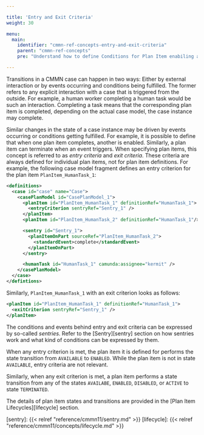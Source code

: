 ```yaml
---

title: 'Entry and Exit Criteria'
weight: 30

menu:
  main:
    identifier: "cmmn-ref-concepts-entry-and-exit-criteria"
    parent: "cmmn-ref-concepts"
    pre: "Understand how to define Conditions for Plan Item enabiling and termination."

---
```


Transitions in a CMMN case can happen in two ways: Either by external interaction or by events occurring and conditions being fulfilled. The former refers to any explicit interaction with a case that is triggered from the outside. For example, a human worker completing a human task would be such an interaction. Completing a task means that the corresponding plan item is completed, depending on the actual case model, the case instance may complete.

Similar changes in the state of a case instance may be driven by events occurring or conditions getting fulfilled. For example, it is possible to define that when one plan item completes, another is enabled. Similarly, a plan item can terminate when an event triggers. When specifying plan items, this concept is referred to as *entry criteria* and *exit criteria*. These criteria are always defined for individual plan items, not for plan item definitions. For example, the following case model fragment defines an entry criterion for the plan item `PlanItem_HumanTask_1`:

```xml
<definitions>
  <case id="case" name="Case">
    <casePlanModel id="CasePlanModel_1">
      <planItem id="PlanItem_HumanTask_1" definitionRef="HumanTask_1">
        <entryCriterion sentryRef="Sentry_1" />
      </planItem>
      <planItem id="PlanItem_HumanTask_2" definitionRef="HumanTask_1"/>

      <sentry id="Sentry_1">
        <planItemOnPart sourceRef="PlanItem_HumanTask_2">
          <standardEvent>complete</standardEvent>
        </planItemOnPart>
      </sentry>

      <humanTask id="HumanTask_1" camunda:assignee="kermit" />
    </casePlanModel>
  </case>
</defintions>
```

Similarly, `PlanItem_HumanTask_1` with an exit criterion looks as follows:

```xml
<planItem id="PlanItem_HumanTask_1" definitionRef="HumanTask_1">
  <exitCriterion sentryRef="Sentry_1" />
</planItem>
```

The conditions and events behind entry and exit criteria can be expressed by so-called *sentries*. Refer to the [Sentry][sentry] section on how sentries work and what kind of conditions can be expressed by them.

When any entry criterion is met, the plan item it is defined for performs the state transition from `AVAILABLE` to `ENABLED`. While the plan item is not in state `AVAILABLE`, entry criteria are not relevant.

Similarly, when any exit criterion is met, a plan item performs a state transition from any of the states `AVAILABE`, `ENABLED`, `DISABLED`, or `ACTIVE` to state `TERMINATED`.

The details of plan item states and transitions are provided in the [Plan Item Lifecycles][lifecycle] section.

[sentry]: {{< relref "reference/cmmn11/sentry.md" >}}
[lifecycle]: {{< relref "reference/cmmn11/concepts/lifecycle.md" >}}
